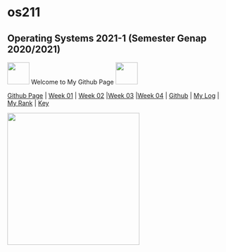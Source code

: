 # os211
## Operating Systems 2021-1 (Semester Genap 2020/2021)

<img src="https://cliply.co/wp-content/uploads/2019/05/391905030_SPARKLES_400px.gif" width="50" height="50"> Welcome to My Github Page <img src="https://cliply.co/wp-content/uploads/2019/05/391905030_SPARKLES_400px.gif" width="50" height="50">

[Github Page](https://marcianadin.github.io/os211/) | [Week 01](https://marcianadin.github.io/os211/W01/) | [Week 02](https://marcianadin.github.io/os211/W02/) |[Week 03](https://marcianadin.github.io/os211/W03/) |[Week 04](https://marcianadin.github.io/os211/W04/) | [Github](https://github.com/marcianadin/os211) | [My Log](https://marcianadin.github.io/os211/TXT/mylog.txt) | [My Rank](https://marcianadin.github.io/os211/TXT/myrank.txt) | [Key](https://marcianadin.github.io/os211/TXT/mypubkey.txt) 

<img src="https://data.whicdn.com/images/345377675/original.jpg" width="300" height="300">


 
